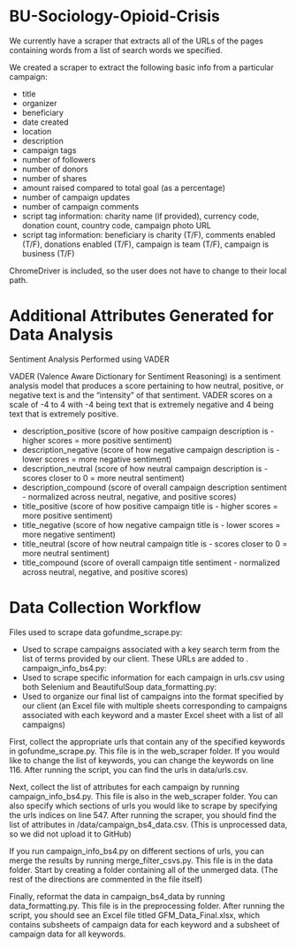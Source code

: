 # BU-Sociology-Opioid-Crisis

We currently have a scraper that extracts all of the URLs of the pages containing words from a list of search words we specified.

We created a scraper to extract the following basic info from a particular campaign:
- title
- organizer
- beneficiary
- date created
- location
- description
- campaign tags
- number of followers
- number of donors
- number of shares
- amount raised compared to total goal (as a percentage)
- number of campaign updates 
- number of campaign comments
- script tag information: charity name (if provided), currency code, donation count, country code, campaign photo URL
- script tag information: beneficiary is charity (T/F), comments enabled (T/F), donations enabled (T/F), campaign is team (T/F), campaign is business (T/F)

ChromeDriver is included, so the user does not have to change to their local path.

# Additional Attributes Generated for Data Analysis

Sentiment Analysis Performed using VADER

VADER (Valence Aware Dictionary for Sentiment Reasoning) is a sentiment analysis model that produces a score pertaining to how neutral, positive, or negative text is and the “intensity” of that sentiment. VADER scores on a scale of -4 to 4 with -4 being text that is extremely negative and 4 being text that is extremely positive. 
- description_positive (score of how positive campaign description is - higher scores = more positive sentiment)
- description_negative (score of how negative campaign description is - lower scores = more negative sentiment)
- description_neutral (score of how neutral campaign description is - scores closer to 0 = more neutral sentiment)
- description_compound (score of overall campaign description sentiment - normalized across neutral, negative, and positive scores)
- title_positive (score of how positive campaign title is - higher scores = more positive sentiment)
- title_negative (score of how negative campaign title is - lower scores = more negative sentiment)
- title_neutral (score of how neutral campaign title is - scores closer to 0 = more neutral sentiment)
- title_compound (score of overall campaign title sentiment - normalized across neutral, negative, and positive scores)


# Data Collection Workflow

Files used to scrape data
gofundme_scrape.py:
- Used to scrape campaigns associated with a key search term from the list of terms provided by our client. These URLs are added to .
campaign_info_bs4.py:
- Used to scrape specific information for each campaign in urls.csv using both Selenium and BeautifulSoup
data_formatting.py:
- Used to organize our final list of campaigns into the format specified by our client (an Excel file with multiple sheets corresponding to campaigns associated with each keyword and a master Excel sheet with a list of all campaigns)

First, collect the appropriate urls that contain any of the specified keywords in gofundme_scrape.py. This file is in the web_scraper folder. If you would like to change the list of keywords, you can change the keywords on line 116. After running the script, you can find the urls in data/urls.csv.

Next, collect the list of attributes for each campaign by running campaign_info_bs4.py. This file is also in the web_scraper folder. You can also specify which sections of urls you would like to scrape by specifying the urls indices on line 547. After running the scraper, you should find the list of attributes in /data/campaign_bs4_data.csv. (This is unprocessed data, so we did not upload it to GitHub)

If you run campaign_info_bs4.py on different sections of urls, you can merge the results by running merge_filter_csvs.py. This file is in the data folder. Start by creating a folder containing all of the unmerged data. (The rest of the directions are commented in the file itself)

Finally, reformat the data in campaign_bs4_data by running data_formatting.py. This file is in the preprocessing folder. After running the script, you should see an Excel file titled GFM_Data_Final.xlsx, which contains subsheets of campaign data for each keyword and a subsheet of campaign data for all keywords.






